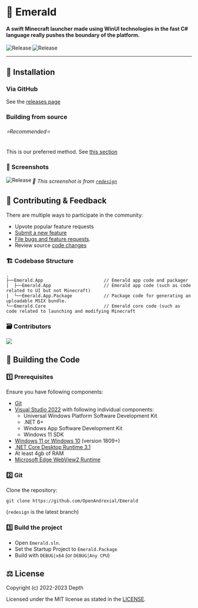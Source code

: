 # 💎 Emerald

#### A swift Minecraft launcher made using WinUI technologies in the fast C# language really pushes the boundary of the platform.

<p align="center">
  <a title="GitHub Releases" target="_blank" href="https://github.com/OpenAndrexial/Emerald/releases">
    <img align="left" src="https://img.shields.io/github/v/release/OpenAndrexial/Emerald?include_prereleases" alt="Release" />
  </a>
  <a title="GitHub Releases" target="_blank" href="https://github.com/OpenAndrexial/Emerald/releases">
    <img align="left" src="https://img.shields.io/github/repo-size/OpenAndrexial/Emerald?color=%23cc0000" alt="Release" />
  </a>
</p>

<br/>

---

## 🎁 Installation

### Via GitHub

See the [releases page](https://github.com/OpenAndrexial/Emerald/releases)

### Building from source
###### ⭐Recommended⭐

This is our preferred method.
See [this section](#-building-the-code)

### 📸 Screenshots

<a title="Emerald Screenshot" target="_blank" href="https://github.com/OpenAndrexial/Emerald">
  <img align="left" src="https://user-images.githubusercontent.com/82730163/210150183-fd324c12-5a90-4ffb-964d-c8ccae2c9cee.png" alt="Release" />
</a>

###### 📝 This screenshot is from [`redesign`](https://github.com/OpenAndrexial/Emerald/pull/19)

## 🦜 Contributing & Feedback

There are multiple ways to participate in the community:

- Upvote popular feature requests
- [Submit a new feature](https://github.com/OpenAndrexial/Emerald/pulls)
- [File bugs and feature requests](https://github.com/OpenAndrexial/Emerald/issues/new/choose).
- Review source [code changes](https://github.com/OpenAndrexial/Emerald/commits)

### 🏗️ Codebase Structure

```
.
├──Emerald.App                       // Emerald app code and packager
|  ├──Emerald.App                    // Emerald app code (such as code related to UI but not Minecraft)
|  └──Emerald.App.Package            // Package code for generating an uploadable MSIX bundle.
└──Emerald.Core                      // Emerald core code (such as code related to launching and modifying Minecraft
```

### 🗃️ Contributors

<a href="https://github.com/OpenAndrexial/Emerald/graphs/contributors">
  <img src="https://contrib.rocks/image?repo=OpenAndrexial/Emerald" />
</a>

## 🔨 Building the Code

### 1️⃣ Prerequisites

Ensure you have following components:

- [Git](https://git-scm.com/)
- [Visual Studio 2022](https://visualstudio.microsoft.com/vs/) with following individual components:
  - Universal Windows Platform Software Development Kit
  - .NET 6+
  - Windows App Software Development Kit
  - Windows 11 SDK
- [Windows 11 or Windows 10](https://www.microsoft.com/en-us/windows) (version 1809+)
- [.NET Core Desktop Runtime 3.1](https://dotnet.microsoft.com/en-us/download/dotnet/3.1)
- At least 4gb of RAM
- [Microsoft Edge WebView2 Runtime](https://developer.microsoft.com/en-us/microsoft-edge/webview2/)

### 2️⃣ Git

Clone the repository:

```git
git clone https://github.com/OpenAndrexial/Emerald
```
(`redesign` is the latest branch)

### 3️⃣ Build the project

- Open `Emerald.sln`.
- Set the Startup Project to `Emerald.Package`
- Build with `DEBUG|x64` (or `DEBUG|Any CPU`)

## ⚖️ License

Copyright (c) 2022-2023 Depth

Licensed under the MIT license as stated in the [LICENSE](LICENSE.md).
